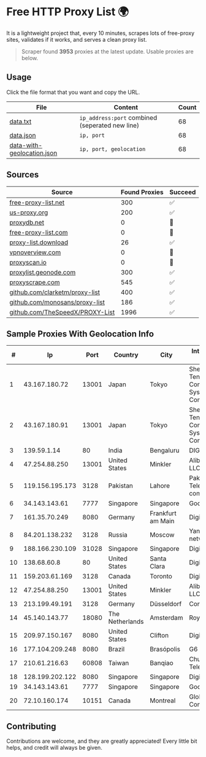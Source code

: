 
# Free HTTP Proxy List 🌍

It is a lightweight project that, every 10 minutes, scrapes lots of free-proxy sites, validates if it works, and serves a clean proxy list.


> Scraper found **3953** proxies at the latest update. Usable proxies are below.

## Usage

Click the file format that you want and copy the URL.


|File|Content|Count|
|----|-------|-----|
|[data.txt](https://raw.githubusercontent.com/themiralay/Proxy-List-World/master/data.txt)|`ip_address:port` combined (seperated new line)|68|
|[data.json](https://raw.githubusercontent.com/themiralay/Proxy-List-World/master/data.json)|`ip, port`|68|
|[data-with-geolocation.json](https://raw.githubusercontent.com/themiralay/Proxy-List-World/master/data-with-geolocation.json)|`ip, port, geolocation`|68|

## Sources

|Source|Found Proxies|Succeed|
|------|-------------|-------|
|[free-proxy-list.net](https://free-proxy-list.net)|300|✅|
|[us-proxy.org](https://www.us-proxy.org)|200|✅|
|[proxydb.net](http://proxydb.net)|0|🚫|
|[free-proxy-list.com](https://free-proxy-list.com/?page=&port=&type%5B%5D=http&type%5B%5D=https&up_time=0&search=Search)|0|🚫|
|[proxy-list.download](https://www.proxy-list.download/HTTP)|26|✅|
|[vpnoverview.com](https://vpnoverview.com/privacy/anonymous-browsing/free-proxy-servers)|0|🚫|
|[proxyscan.io](https://www.proxyscan.io)|0|🚫|
|[proxylist.geonode.com](https://proxylist.geonode.com/api/proxy-list?limit=300&page=1&sort_by=lastChecked&sort_type=desc&protocols=http,https)|300|✅|
|[proxyscrape.com](https://api.proxyscrape.com/v2/?request=displayproxies&protocol=http&timeout=10000&country=all&ssl=all&anonymity=all)|545|✅|
|[github.com/clarketm/proxy-list](https://raw.githubusercontent.com/clarketm/proxy-list/master/proxy-list-raw.txt)|400|✅|
|[github.com/monosans/proxy-list](https://raw.githubusercontent.com/monosans/proxy-list/main/proxies/http.txt)|186|✅|
|[github.com/TheSpeedX/PROXY-List](https://raw.githubusercontent.com/TheSpeedX/PROXY-List/master/http.txt)|1996|✅|


## Sample Proxies With Geolocation Info

|#|Ip|Port|Country|City|Internet Service Provider|
|-|--|----|-------|----|-------------------------|
|1|43.167.180.72|13001|Japan|Tokyo|Shenzhen Tencent Computer Systems Company Limited|
|2|43.167.180.91|13001|Japan|Tokyo|Shenzhen Tencent Computer Systems Company Limited|
|3|139.59.1.14|80|India|Bengaluru|DIGITALOCEAN|
|4|47.254.88.250|13001|United States|Minkler|Alibaba Cloud LLC|
|5|119.156.195.173|3128|Pakistan|Lahore|Pakistan Telecommuication company limited|
|6|34.143.143.61|7777|Singapore|Singapore|Google LLC|
|7|161.35.70.249|8080|Germany|Frankfurt am Main|DigitalOcean, LLC|
|8|84.201.138.232|3128|Russia|Moscow|Yandex enterprise network|
|9|188.166.230.109|31028|Singapore|Singapore|DigitalOcean, LLC|
|10|138.68.60.8|80|United States|Santa Clara|DigitalOcean, LLC|
|11|159.203.61.169|3128|Canada|Toronto|DigitalOcean, LLC|
|12|47.254.88.250|13001|United States|Minkler|Alibaba Cloud LLC|
|13|213.199.49.191|3128|Germany|Düsseldorf|Contabo GmbH|
|14|45.140.143.77|18080|The Netherlands|Amsterdam|RoyaleHosting BV|
|15|209.97.150.167|8080|United States|Clifton|DigitalOcean, LLC|
|16|177.104.209.248|8080|Brazil|Brasópolis|G6 Internet|
|17|210.61.216.63|60808|Taiwan|Banqiao|Chunghwa Telecom Co., Ltd.|
|18|128.199.202.122|8080|Singapore|Singapore|DigitalOcean, LLC|
|19|34.143.143.61|7777|Singapore|Singapore|Google LLC|
|20|72.10.160.174|10151|Canada|Montreal|GloboTech Communications|



## Contributing

Contributions are welcome, and they are greatly appreciated! Every
little bit helps, and credit will always be given.

